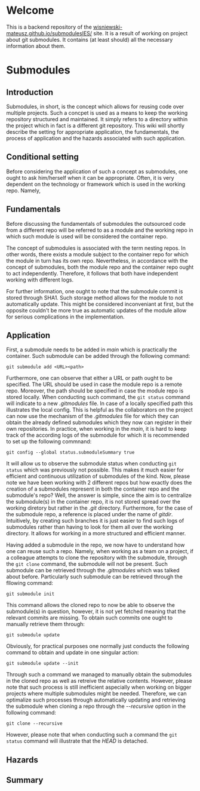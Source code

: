 # Welcome

This is a backend repository of the [wisniewski-mateusz.github.io/submodulesIES/](https://wisniewski-mateusz.github.io/submodulesIES/) site. It is a result of working on project about git submodules. It contains (at least should) all the necessary information about them.

# Submodules
## Introduction

Submodules, in short, is the concept which allows for reusing code over multiple projects. Such a concpet is used as a means to keep the working repository structured and maintained. It simply refers to a directory within the project which in fact is a different git repository. This wiki will shortly describe the setting for appropriate application, the fundamentals, the process of application and the hazards associated with such application. 

## Conditional setting

Before considering the application of such a concept as submodules, one ought to ask him/herself when it can be appropriate. Often, it is very dependent on the technology or framework which is used in the working repo. Namely, 

## Fundamentals

Before discussing the fundamentals of submodules the outsourced code from a different repo will be referred to as a module and the working repo in which such module is used will be considered the container repo. 

The concept of submodules is associated with the term nesting repos. In other words, there exists a module subject to the container repo for which the module in turn has its own repo. Nevertheless, in accordance with the concept of submodules, both the module repo and the container repo ought to act independently. Therefore, it follows that both have independent working with different logs. 

For further information, one ought to note that the submodule commit is stored through SHA1. Such storage method allows for the module to not automatically update. This might be considered inconveniant at first, but the opposite couldn't be more true as automatic updates of the module allow for serious complications in the implementation. 

## Application

First, a submodule needs to be added in *main* which is practically the container. Such submodule can be added through the following command:

`git submodule add <URL><path>`

Furthermore, one can observe that either a URL or path ought to be specified. The URL should be used in case the module repo is a remote repo. Moreover, the path should be specified in case the module repo is stored locally. When conducting such command, the `git status` command will indicate to a new *.gitmodules* file. In case of a locally specified path this illustrates the local config. This is helpful as the collaborators on the project can now use the mechanism of the *.gitmodules* file for which they can obtain the already defined submodules which they now can register in their own repositories. In practice, when working in the *main*, it is hard to keep track of the according logs of the submodule for which it is recommended to set up the following commnand:

`git config --global status.submoduleSummary true` 

It will allow us to observe the submodule status when conducting `git status` which was previously not possible. This makes it much easier for efficient and continuous utilization of submodules of the kind. Now, please note we have been working with 2 different repos but how exactly does the creation of a submodules represent in both the container repo and the submodule's repo? Well, the answer is simple, since the aim is to centralize the submodule(s) in the container repo, it is not stored spread over the working diretory but rather in the *.git* directory. Furthermore, for the case of the submodule repo, a reference is placed under the name of *gitdir*. Intuitively, by creating such branches it is just easier to find such logs of submodules rather than having to look for them all over the working directory. It allows for working in a more structured and efficient manner. 

Having added a submodule in the repo, we now have to understand how one can reuse such a repo. Namely, when working as a team on a project, if a colleague attempts to clone the repository with the submodule, through the `git clone` command, the submodule will not be present. Such submodule can be retrieved through the *.gitmodules* which was talked about before. Particularly such submodule can be retrieved through the fllowing command:

`git submodule init`

This command allows the cloned repo to now be able to observe the submodule(s) in question, however, it is not yet fetched meaning that the relevant commits are missing. To obtain such commits one ought to manually retrieve them through:

`git submodule update`

Obviously, for practical purposes one normally just conducts the following command to obtain and update in one singular action:

`git submodule update --init`

Through such a command we managed to manually obtain the submodules in the cloned repo as well as retreive the relative contents. However, please note that such process is still inefficient aspecially when working on bigger projects where multiple submodules might be needed. Therefore, we can optimalize such processes through automatically updating and retrieving the submodule when cloning a repo through the *--recursive* option in the following command:

`git clone --recursive`

However, please note that when conducting such a command the `git status` command will illustrate that the *HEAD* is detached.



## Hazards

## Summary
